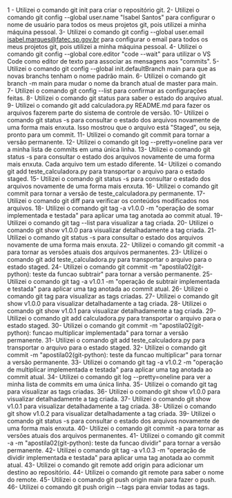 1 - Utilizei o comando git init para criar o repositório git.
2- Utilizei o comando git config --global user.name "Isabel Santos" para configurar o nome de usuário para todos os meus projetos git, pois utilizei a minha máquina pessoal.
3- Utilizei o comando git config --global user.email isabel.marques@fatec.sp.gov.br para configurar o email para todos os meus projetos git, pois utilizei a minha máquina pessoal.
4- Utilizei o comando git config --global core.editor "code --wait" para utilizar o VS Code como editor de texto para associar as mensagens aos "commits".
5- Utilizei o comando git config --global init.defaultBranch main para que as novas branchs tenham o nome padrão main.
6- Utilizei o comando git branch -m main para mudar o nome da branch atual de master para main.
7- Utilizei o comando git config --list para confirmar as configurações feitas.
8- Utilizei o comando git status para saber o estado do arquivo atual.
9- Utilizei o comando git add calculadora.py README.md para fazer os arquivos fazerem parte do sistema de controle de versão.
10- Utilizei o comando git status -s para consultar o estado dos arquivos novamente de uma forma mais enxuta. Isso mostrou que o arquivo está "Staged", ou seja, pronto para um commit.
11- Utilizei o comando git commit para tornar a versão permanente.
12- Utilizei o comando git log --pretty=oneline para ver a minha lista de commits em uma única linha.
13- Utilizei o comando git status -s para consultar o estado dos arquivos novamente de uma forma mais enxuta. Cada arquivo tem um estado diferente.
14- Utilizei o comando git add teste_calculadora.py para transportar o arquivo para o estado staged.
15- Utilizei o comando git status -s para consultar o estado dos arquivos novamente de uma forma mais enxuta.
16- Utilizei o comando git commit para tornar a versão de teste_calculadora.py permanente.
17- Utilizei o comando git diff para verificar os conteúdos modificados nos arquivos.
18- Utilizei o comando git tag -a v1.0.0 -m "operação de somar implementada e testada" para aplicar uma tag anotada ao commit atual.
19- Utilizei o comando git tag --list para visualizar a tag criada.
20- Utilizei o comando git show v1.0.0 para visualizar detalhadamente a tag criada.
21- Utilizei o comando git status -s para consultar o estado dos arquivos novamente de uma forma mais enxuta.
22- Utilizei o comando git commit -a para tornar as versões atuais dos arquivos permanentes.
23- Utilizei o comando git add teste_calculadora.py para transportar o arquivo para o estado staged.
24- Utilizei o comando git commit -m "apostila02(git-python): teste da funcao subtrair" para tornar a versão permanente.
25- Utilizei o comando git tag -a v1.0.1 -m "operação de subtrair implementada e testada" para aplicar uma tag anotada ao commit atual.
26- Utilizei o comando git tag para visualizar as tags criadas.
27- Utilizei o comando git show v1.0.0 para visualizar detalhadamente a tag criada.
28- Utilizei o comando git show v1.0.1 para visualizar detalhadamente a tag criada.
29- Utilizei o comando git add calculadora.py para transportar o arquivo para o estado staged.
30- Utilizei o comando git commit -m "apostila02(git-python): funcao multiplicar implementada" para tornar a versão permanente.
31- Utilizei o comando git add teste_calculadora.py para transportar o arquivo para o estado staged.
32- Utilizei o comando git commit -m "apostila02(git-python): teste da funcao multiplicar" para tornar a versão permanente.
33- Utilizei o comando git tag -a v1.0.2 -m "operação de multiplicar implementada e testada" para aplicar uma tag anotada ao commit atual.
34-  Utilizei o comando git log --pretty=oneline para ver a minha lista de commits em uma única linha.
35- Utilizei o comando git tag para visualizar as tags criadas.
36- Utilizei o comando git show v1.0.0 para visualizar detalhadamente a tag criada.
37- Utilizei o comando git show v1.0.1 para visualizar detalhadamente a tag criada.
38- Utilizei o comando git show v1.0.2 para visualizar detalhadamente a tag criada.
39- Utilizei o comando git status -s para consultar o estado dos arquivos novamente de uma forma mais enxuta.
40- Utilizei o comando git commit -a para tornar as versões atuais dos arquivos permanentes.
41- Utilizei o comando git commit -a -m "apostila02(git-python): teste da funcao dividir" para tornar a versão permanente.
42- Utilizei o comando git tag -a v1.0.3 -m "operação de dividir implementada e testada" para aplicar uma tag anotada ao commit atual.
43- Utilizei o comando git remote add origin para adicionar um destino ao repositório.
44- Utilizei o comando git remote para saber o nome do remote.
45- Utilizei o comando git push origin main para fazer o push.
46- Utilizei o comando git push origin --tags para enviar todas as tags.
